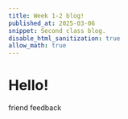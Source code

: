 ```yaml
---
title: Week 1-2 blog!
published_at: 2025-03-06
snippet: Second class blog. 
disable_html_sanitization: true
allow_math: true
---
```


# Hello!

<!-- speak to three of your classmates about the Rafaël RozendaalLinks to an external site.work you chose last session, and document your discussions on your blog. Ask each of them:
what do you think is going on, under the hood?
what concepts would I need to understand in order to replicate this work in p5?
what resources might help me to learn those concepts?
take one the concepts from the previous question, and implement it in the p5 online editorLinks to an external site..  Embed your sketch in your blog, detailing how the code is working, and the resources and or communities you engaged with in order to learn about it. -->

friend feedback